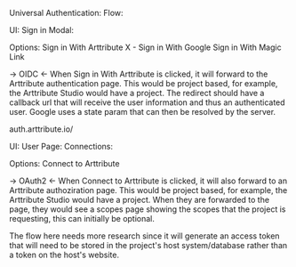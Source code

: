 Universal Authentication:
Flow:

UI:
Sign in Modal:

Options:
Sign in With Arttribute
X - Sign in With Google
Sign in With Magic Link

-> OIDC <-
When Sign in With Arttribute is clicked, it will forward to the Arttribute
authentication page. This would be project based, for example,
the Arttribute Studio would have a project.
The redirect should have a callback url that will receive the
user information and thus an authenticated user. Google uses a state param
that can then be resolved by the server.

auth.arttribute.io/


UI:
User Page:
Connections:

Options:
Connect to Arttribute

-> OAuth2 <-
When Connect to Arttribute is clicked, it will also forward to an Arttribute
authoziration page. This would be project based, for example,
the Arttribute Studio would have a project.
When they are forwarded to the page, they would see a scopes page
showing the scopes that the project is requesting,
this can initially be optional.

The flow here needs more research since it will generate an access token
that will need to be stored in the project's host system/database rather than
a token on the host's website.